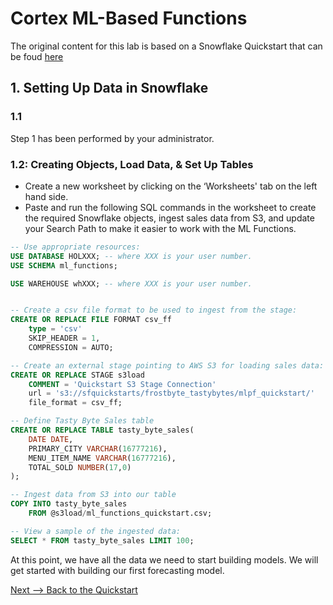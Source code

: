 # Cortex ML-Based Functions

The original content for this lab is based on a Snowflake Quickstart that can be foud [here](https://quickstarts.snowflake.com/guide/ml_forecasting_ad/index.html?index=..%2F..index#1)

## 1. Setting Up Data in Snowflake

### 1.1
Step 1 has been performed by your administrator.

### 1.2: Creating Objects, Load Data, & Set Up Tables
- Create a new worksheet by clicking on the ‘Worksheets' tab on the left hand side.
- Paste and run the following SQL commands in the worksheet to create the required Snowflake objects, ingest sales data from S3, and update your Search Path to make it easier to work with the ML Functions.

```SQL
-- Use appropriate resources: 
USE DATABASE HOLXXX; -- where XXX is your user number.
USE SCHEMA ml_functions;

USE WAREHOUSE whXXX; -- where XXX is your user number.


-- Create a csv file format to be used to ingest from the stage: 
CREATE OR REPLACE FILE FORMAT csv_ff
    type = 'csv'
    SKIP_HEADER = 1,
    COMPRESSION = AUTO;

-- Create an external stage pointing to AWS S3 for loading sales data: 
CREATE OR REPLACE STAGE s3load 
    COMMENT = 'Quickstart S3 Stage Connection'
    url = 's3://sfquickstarts/frostbyte_tastybytes/mlpf_quickstart/'
    file_format = csv_ff;

-- Define Tasty Byte Sales table
CREATE OR REPLACE TABLE tasty_byte_sales(
	DATE DATE,
	PRIMARY_CITY VARCHAR(16777216),
	MENU_ITEM_NAME VARCHAR(16777216),
	TOTAL_SOLD NUMBER(17,0)
);

-- Ingest data from S3 into our table
COPY INTO tasty_byte_sales 
    FROM @s3load/ml_functions_quickstart.csv;

-- View a sample of the ingested data: 
SELECT * FROM tasty_byte_sales LIMIT 100;
```
At this point, we have all the data we need to start building models. We will get started with building our first forecasting model.

[Next --> Back to the Quickstart](https://quickstarts.snowflake.com/guide/ml_forecasting_ad/index.html?index=..%2F..index#2)
